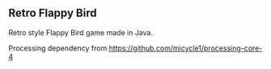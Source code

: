 Retro Flappy Bird
---

Retro style Flappy Bird game made in Java.

Processing dependency from https://github.com/micycle1/processing-core-4
